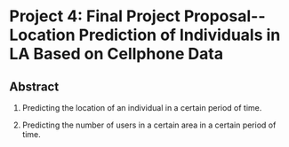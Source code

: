 # Project 4: Final Project Proposal--Location Prediction of Individuals in LA Based on Cellphone Data

## Abstract

1) Predicting the location of an individual in a certain period of time.

2) Predicting the number of users in a certain area in a certain period of time.
